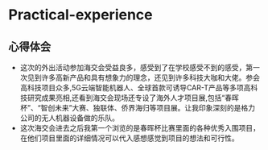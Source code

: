 # Practical-experience
## 心得体会
- 这次的外出活动参加海交会受益良多，感受到了在学校感受不到的感受，第一次见到许多高新产品和具有想象力的理念，还见到许多科技大咖和大佬。参会高科技项目众多,5G云端智能机器人、全球首款可诱导CAR-T产品等多项高科技研究成果亮相,还看到海交会现场还专设了海外人才项目展,包括“春晖杯”、“智创未来”大赛、独联体、侨界海归等项目展。让我印象深刻的是格力公司的无人机器设备做的乐队。
- 这次海交会进去之后我第一个浏览的是春晖杯比赛里面的各种优秀入围项目，在他们项目里面的详细情况可以代入感想感觉到项目的想法和可行性。
